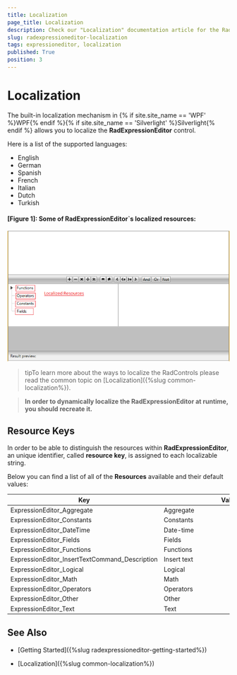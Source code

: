 ```yaml
---
title: Localization
page_title: Localization
description: Check our "Localization" documentation article for the RadExpressionEditor WPF control.
slug: radexpressioneditor-localization
tags: expressioneditor, localization
published: True
position: 3
---
```


# Localization

The built-in localization mechanism in {% if site.site_name == 'WPF' %}WPF{% endif %}{% if site.site_name == 'Silverlight' %}Silverlight{% endif %} allows you to localize  the __RadExpressionEditor__ control.

Here is a list of the supported languages:

* English            
* German          
* Spanish           
* French
* Italian              
* Dutch             
* Turkish      

#### __[Figure 1]: Some of RadExpressionEditor`s localized resources:__

![RadExpressionEditor Localization](images/RadExpressionEditor_Localization.png)

>tipTo learn more about the ways to localize the RadControls please read the common topic on [Localization]({%slug common-localization%}).

>__In order to dynamically localize the RadExpressionEditor at runtime, you should recreate it.__


## Resource Keys

In order to be able to distinguish the resources within __RadExpressionEditor__, an unique identifier, called __resource key__, is assigned to each localizable string. 

Below you can find a list of all of the __Resources__ available and their default values:


Key	| Value
-----------------------------------------------	| -----------------------------------------------		
ExpressionEditor_Aggregate | Aggregate&nbsp;&nbsp;&nbsp;&nbsp;&nbsp;&nbsp;&nbsp;&nbsp;&nbsp;&nbsp;&nbsp;&nbsp;&nbsp;&nbsp;&nbsp;&nbsp;&nbsp;&nbsp;&nbsp;&nbsp;&nbsp;&nbsp;&nbsp;&nbsp;&nbsp;&nbsp;&nbsp;&nbsp;&nbsp;&nbsp;&nbsp;&nbsp;&nbsp;&nbsp;&nbsp;&nbsp;&nbsp;&nbsp;&nbsp;&nbsp;&nbsp;&nbsp;&nbsp;&nbsp;&nbsp;&nbsp;&nbsp;&nbsp;&nbsp;&nbsp;&nbsp;&nbsp;&nbsp;&nbsp;&nbsp;&nbsp;&nbsp;&nbsp;&nbsp;&nbsp;&nbsp;
ExpressionEditor_Constants | Constants
ExpressionEditor_DateTime | Date-time
ExpressionEditor_Fields | Fields
ExpressionEditor_Functions | Functions
ExpressionEditor_InsertTextCommand_Description | Insert text
ExpressionEditor_Logical | Logical
ExpressionEditor_Math | Math
ExpressionEditor_Operators | Operators
ExpressionEditor_Other | Other
ExpressionEditor_Text | Text
 

## See Also

 * [Getting Started]({%slug radexpressioneditor-getting-started%})

 * [Localization]({%slug common-localization%})
